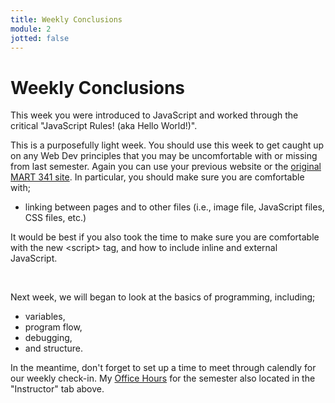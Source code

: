 ```yaml
---
title: Weekly Conclusions
module: 2
jotted: false
---
```


# Weekly Conclusions

This week you were introduced to JavaScript and worked through the critical "JavaScript Rules! (aka Hello World!)".

This is a purposefully light week. You should use this week to get caught up on any Web Dev principles that you may be uncomfortable with or missing from last semester. Again you can use your previous website or the [original MART 341 site](https://montana-media-arts.github.io/mart341-webDev/). In particular, you should make sure you are comfortable with;

- linking between pages and to other files (i.e., image file, JavaScript files, CSS files, etc.)

It would be best if you also took the time to make sure you are comfortable with the new &lt;script&gt; tag, and how to include inline and external JavaScript.

<br />

Next week, we will began to look at the basics of programming, including;

- variables,
- program flow,
- debugging,
- and structure.

In the meantime, don't forget to set up a time to meet through calendly for our weekly check-in. My [Office Hours]({{site.baseurl}}/instructors/#office-hours) for the semester also located in the "Instructor" tab above.
